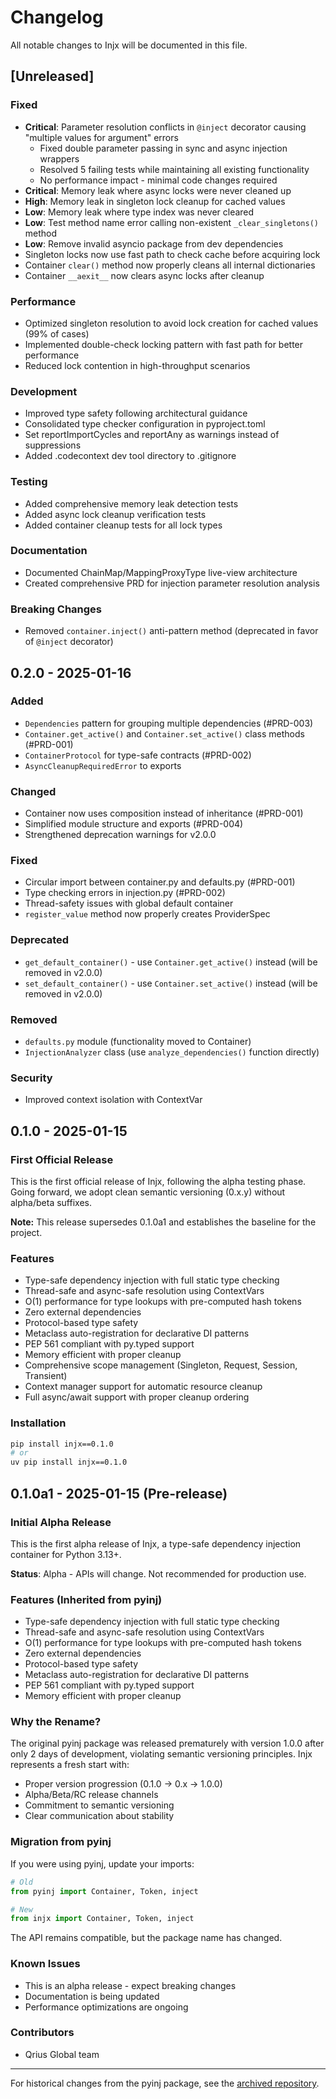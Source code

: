 # Changelog

All notable changes to Injx will be documented in this file.

## [Unreleased]

### Fixed
- **Critical**: Parameter resolution conflicts in `@inject` decorator causing "multiple values for argument" errors
  - Fixed double parameter passing in sync and async injection wrappers
  - Resolved 5 failing tests while maintaining all existing functionality
  - No performance impact - minimal code changes required
- **Critical**: Memory leak where async locks were never cleaned up
- **High**: Memory leak in singleton lock cleanup for cached values
- **Low**: Memory leak where type index was never cleared
- **Low**: Test method name error calling non-existent `_clear_singletons()` method
- **Low**: Remove invalid asyncio package from dev dependencies
- Singleton locks now use fast path to check cache before acquiring lock
- Container `clear()` method now properly cleans all internal dictionaries
- Container `__aexit__` now clears async locks after cleanup

### Performance
- Optimized singleton resolution to avoid lock creation for cached values (99% of cases)
- Implemented double-check locking pattern with fast path for better performance
- Reduced lock contention in high-throughput scenarios

### Development
- Improved type safety following architectural guidance
- Consolidated type checker configuration in pyproject.toml
- Set reportImportCycles and reportAny as warnings instead of suppressions
- Added .codecontext dev tool directory to .gitignore

### Testing
- Added comprehensive memory leak detection tests
- Added async lock cleanup verification tests
- Added container cleanup tests for all lock types

### Documentation
- Documented ChainMap/MappingProxyType live-view architecture
- Created comprehensive PRD for injection parameter resolution analysis

### Breaking Changes
- Removed `container.inject()` anti-pattern method (deprecated in favor of `@inject` decorator)

## 0.2.0 - 2025-01-16

### Added
- `Dependencies` pattern for grouping multiple dependencies (#PRD-003)
- `Container.get_active()` and `Container.set_active()` class methods (#PRD-001)
- `ContainerProtocol` for type-safe contracts (#PRD-002)
- `AsyncCleanupRequiredError` to exports

### Changed
- Container now uses composition instead of inheritance (#PRD-001)
- Simplified module structure and exports (#PRD-004)
- Strengthened deprecation warnings for v2.0.0

### Fixed
- Circular import between container.py and defaults.py (#PRD-001)
- Type checking errors in injection.py (#PRD-002)
- Thread-safety issues with global default container
- `register_value` method now properly creates ProviderSpec

### Deprecated
- `get_default_container()` - use `Container.get_active()` instead (will be removed in v2.0.0)
- `set_default_container()` - use `Container.set_active()` instead (will be removed in v2.0.0)

### Removed
- `defaults.py` module (functionality moved to Container)
- `InjectionAnalyzer` class (use `analyze_dependencies()` function directly)

### Security
- Improved context isolation with ContextVar

## 0.1.0 - 2025-01-15

### First Official Release

This is the first official release of Injx, following the alpha testing phase. Going forward, we adopt clean semantic versioning (0.x.y) without alpha/beta suffixes.

**Note:** This release supersedes 0.1.0a1 and establishes the baseline for the project.

### Features
- Type-safe dependency injection with full static type checking
- Thread-safe and async-safe resolution using ContextVars
- O(1) performance for type lookups with pre-computed hash tokens
- Zero external dependencies
- Protocol-based type safety
- Metaclass auto-registration for declarative DI patterns
- PEP 561 compliant with py.typed support
- Memory efficient with proper cleanup
- Comprehensive scope management (Singleton, Request, Session, Transient)
- Context manager support for automatic resource cleanup
- Full async/await support with proper cleanup ordering

### Installation
```bash
pip install injx==0.1.0
# or
uv pip install injx==0.1.0
```

## 0.1.0a1 - 2025-01-15 (Pre-release)

### Initial Alpha Release

This is the first alpha release of Injx, a type-safe dependency injection container for Python 3.13+. 

**Status**: Alpha - APIs will change. Not recommended for production use.

### Features (Inherited from pyinj)
- Type-safe dependency injection with full static type checking
- Thread-safe and async-safe resolution using ContextVars
- O(1) performance for type lookups with pre-computed hash tokens
- Zero external dependencies
- Protocol-based type safety
- Metaclass auto-registration for declarative DI patterns
- PEP 561 compliant with py.typed support
- Memory efficient with proper cleanup

### Why the Rename?
The original pyinj package was released prematurely with version 1.0.0 after only 2 days of development, violating semantic versioning principles. Injx represents a fresh start with:
- Proper version progression (0.1.0 → 0.x → 1.0.0)
- Alpha/Beta/RC release channels
- Commitment to semantic versioning
- Clear communication about stability

### Migration from pyinj
If you were using pyinj, update your imports:
```python
# Old
from pyinj import Container, Token, inject

# New  
from injx import Container, Token, inject
```

The API remains compatible, but the package name has changed.

### Known Issues
- This is an alpha release - expect breaking changes
- Documentation is being updated
- Performance optimizations are ongoing

### Contributors
- Qrius Global team

---

For historical changes from the pyinj package, see the [archived repository](https://github.com/qriusglobal/pyinj).
